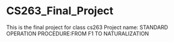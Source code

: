 # CS263_Final_Project
This is the final project for class cs263
Project name: STANDARD OPERATION PROCEDURE:FROM F1 TO NATURALIZATION
